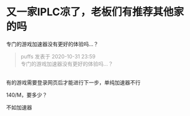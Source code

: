 # 又一家IPLC凉了，老板们有推荐其他家的吗


专门的游戏加速器没有更好的体验吗...？<br />


<div class="quote"><blockquote><font color="#999999">puffs 发表于 2020-10-31 23:59</font><br />
<font color="#999999">专门的游戏加速器没有更好的体验吗...？</font></blockquote></div><br />
有的游戏需要登录网页后才能进行下一步，单纯加速器不行

140/M，要多少？

不如加速器
